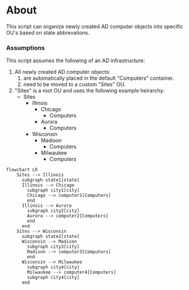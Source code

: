 # About

This script can organize newly created AD computer objects into specific OU's based on state abbrevations.

### Assumptions

This script assumes the following of an AD infrastructure:
1. All newly created AD computer objects:
    1. are automatically placed in the default "Computers" container.
    2. need to be moved to a custom "Sites" OU.
2. "Sites" is a root OU and uses the following example heirarchy:
    - Sites
      - Illinois
        - Chicago
          - Computers
        - Aurora
          - Computers
      - Wisconsin
        - Madison
          - Computers
        - Milwaukee
          - Computers

```mermaid
flowchart LR
    Sites --> Illinois
      subgraph state1[state]
      Illinois --> Chicago
        subgraph city1[city]
        Chicago --> computer1[Computers]
        end
      Illinois --> Aurora
        subgraph city2[city]
        Aurora --> computer2[Computers]
        end
      end
    Sites --> Wisconsin
      subgraph state2[state]
      Wisconsin --> Madison
        subgraph city3[city]
        Madison --> computer3[Computers]
        end
      Wisconsin --> Milwaukee
        subgraph city4[city]
        Milwaukee --> computer4[Computers]
        subgraph city4[city]
      end
```

